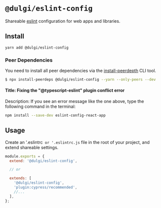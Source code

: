 # `@dulgi/eslint-config`

Shareable [eslint](https://eslint.org/docs/latest/) configuration for web apps and libraries.

## Install

```bash
yarn add @dulgi/eslint-config
```

### Peer Dependencies

You need to install all peer dependencies via the [install-peerdepth](https://github.com/nathanhleung/install-peerdeps) CLI tool.

```bash
$ npx install-peerdeps @dulgi/eslint-config --yarn --only-peers --dev
```

#### Title: Fixing the "@typescript-eslint" plugin conflict error

Description: If you see an error message like the one above, type the following command in the terminal:

```bash
npm install --save-dev eslint-config-react-app
```

## Usage

Create an '.eslintrc` or '.eslintrc.js` file in the root of your project, and extend shareable settings.

```js
module.exports = {
  extend: '@dulgi/eslint-config',

  // or

  extends: [
    '@dulgi/eslint-config',
    'plugin:cypress/recommended',
    //...
  ],
};
```
